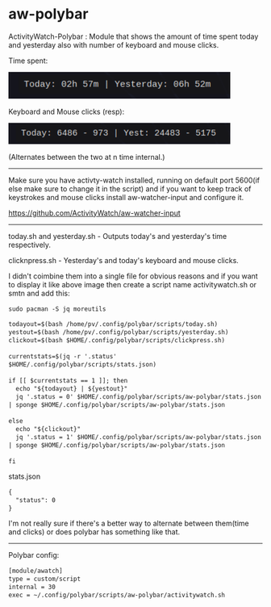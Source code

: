 # aw-polybar
ActivityWatch-Polybar : Module that shows the amount of time spent today and yesterday also with number of keyboard and mouse clicks.

Time spent:

<p float="left">
  <img src="https://github.com/pvnotpv/aw-polybar/blob/main/images/time.png?raw=true" width="440" />
</p>

Keyboard and Mouse clicks (resp):

<p float="left">
  <img src="https://github.com/pvnotpv/aw-polybar/blob/main/images/clicks.png?raw=true" width="440" />
</p>

(Alternates between the two at n time internal.)

---

Make sure you have activty-watch installed, running on default port 5600(if else make sure to change it in the script) and if you want to keep track of keystrokes and mouse clicks install aw-watcher-input and configure it.

https://github.com/ActivityWatch/aw-watcher-input

---

today.sh and yesterday.sh - Outputs today's and yesterday's time respectively.

clicknpress.sh - Yesterday's and today's keyboard and mouse clicks.

I didn't coimbine them into a single file for obvious reasons and if you want to display it like above image then create a script name activitywatch.sh or smtn and add this:

```
sudo pacman -S jq moreutils
```

```
todayout=$(bash /home/pv/.config/polybar/scripts/today.sh)
yestout=$(bash /home/pv/.config/polybar/scripts/yesterday.sh)
clickout=$(bash $HOME/.config/polybar/scripts/clickpress.sh)

currentstats=$(jq -r '.status' $HOME/.config/polybar/scripts/stats.json)

if [[ $currentstats == 1 ]]; then
  echo "${todayout} | ${yestout}"
  jq '.status = 0' $HOME/.config/polybar/scripts/aw-polybar/stats.json | sponge $HOME/.config/polybar/scripts/aw-polybar/stats.json

else
  echo "${clickout}"
  jq '.status = 1' $HOME/.config/polybar/scripts/aw-polybar/stats.json | sponge $HOME/.config/polybar/scripts/aw-polybar/stats.json

fi

```

stats.json

```
{
  "status": 0
}
```

I'm not really sure if there's a better way to alternate between them(time and clicks) or does polybar has something like that.

---

Polybar config:

```
[module/awatch]
type = custom/script
internal = 30
exec = ~/.config/polybar/scripts/aw-polybar/activitywatch.sh
```
